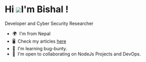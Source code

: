 Hi ![](https://user-images.githubusercontent.com/18350557/176309783-0785949b-9127-417c-8b55-ab5a4333674e.gif)I'm Bishal !
========================================================================================================================================

Developer and Cyber Security Researcher 

* 🌍  I'm from Nepal
* 🖥️  Check my articles [here](https://medium.com/@bsal_cpgn)
* 🧠  I'm learning bug-bunty. 
* 🤝  I'm open to collaborating on NodeJs Projects and DevOps.


